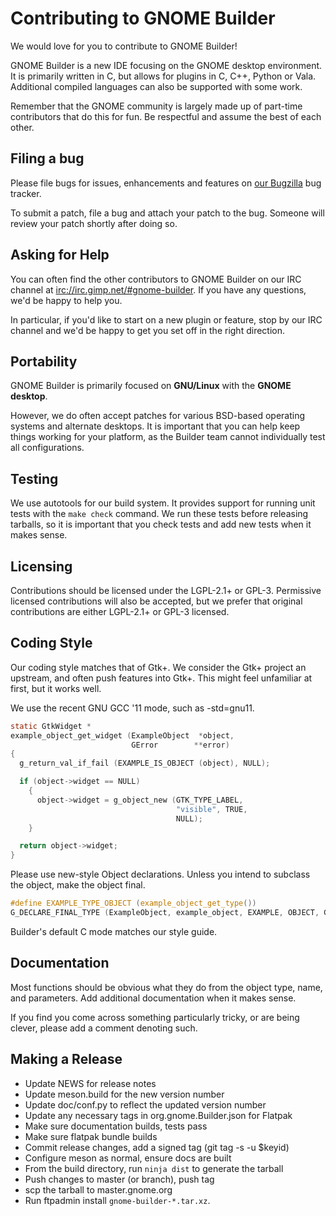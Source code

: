 # Contributing to GNOME Builder

We would love for you to contribute to GNOME Builder!

GNOME Builder is a new IDE focusing on the GNOME desktop environment. It is
primarily written in C, but allows for plugins in C, C++, Python or Vala.
Additional compiled languages can also be supported with some work.

Remember that the GNOME community is largely made up of part-time contributors
that do this for fun. Be respectful and assume the best of each other.

## Filing a bug

Please file bugs for issues, enhancements and features on
[our Bugzilla](https://bugzilla.gnome.org/enter_bug.cgi?product=gnome-builder)
bug tracker.

To submit a patch, file a bug and attach your patch to the bug.
Someone will review your patch shortly after doing so.

## Asking for Help

You can often find the other contributors to GNOME Builder on our IRC channel at
[irc://irc.gimp.net/#gnome-builder](irc://irc.gimp.net/#gnome-builder).
If you have any questions, we'd be happy to help you.

In particular, if you'd like to start on a new plugin or feature, stop by
our IRC channel and we'd be happy to get you set off in the right direction.

## Portability

GNOME Builder is primarily focused on **GNU/Linux** with the **GNOME desktop**.

However, we do often accept patches for various BSD-based operating systems
and alternate desktops. It is important that you can help keep things working
for your platform, as the Builder team cannot individually test all
configurations.

## Testing

We use autotools for our build system. It provides support for running unit
tests with the `make check` command. We run these tests before releasing
tarballs, so it is important that you check tests and add new tests when it
makes sense.

## Licensing

Contributions should be licensed under the LGPL-2.1+ or GPL-3. Permissive
licensed contributions will also be accepted, but we prefer that original
contributions are either LGPL-2.1+ or GPL-3 licensed.

## Coding Style

Our coding style matches that of Gtk+. We consider the Gtk+ project an
upstream, and often push features into Gtk+. This might feel unfamiliar
at first, but it works well.

We use the recent GNU GCC '11 mode, such as -std=gnu11.

```c
static GtkWidget *
example_object_get_widget (ExampleObject  *object,
                           GError        **error)
{
  g_return_val_if_fail (EXAMPLE_IS_OBJECT (object), NULL);

  if (object->widget == NULL)
    {
      object->widget = g_object_new (GTK_TYPE_LABEL,
                                     "visible", TRUE,
                                     NULL);
    }

  return object->widget;
}
```

Please use new-style Object declarations. Unless you intend to subclass the
object, make the object final.

```c
#define EXAMPLE_TYPE_OBJECT (example_object_get_type())
G_DECLARE_FINAL_TYPE (ExampleObject, example_object, EXAMPLE, OBJECT, GObject)
```

Builder's default C mode matches our style guide.

## Documentation

Most functions should be obvious what they do from the object type, name,
and parameters. Add additional documentation when it makes sense.

If you find you come across something particularly tricky, or are being clever,
please add a comment denoting such.


## Making a Release

 - Update NEWS for release notes
 - Update meson.build for the new version number
 - Update doc/conf.py to reflect the updated version number
 - Update any necessary tags in org.gnome.Builder.json for Flatpak
 - Make sure documentation builds, tests pass
 - Make sure flatpak bundle builds
 - Commit release changes, add a signed tag (git tag -s -u $keyid)
 - Configure meson as normal, ensure docs are built
 - From the build directory, run `ninja dist` to generate the tarball
 - Push changes to master (or branch), push tag
 - scp the tarball to master.gnome.org
 - Run ftpadmin install `gnome-builder-*.tar.xz`.

